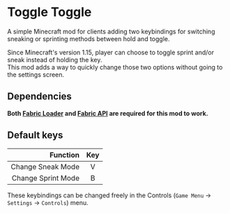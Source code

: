 # Toggle Toggle
A simple Minecraft mod for clients adding two keybindings for switching sneaking or sprinting methods between hold and toggle.

Since Minecraft's version 1.15, player can choose to toggle sprint and/or sneak instead of holding the key.  
This mod adds a way to quickly change those two options without going to the settings screen.

## Dependencies
**Both [Fabric Loader](https://fabricmc.net/use/) and [Fabric API](https://www.curseforge.com/minecraft/mc-mods/fabric-api) are required for this mod to work.**

## Default keys
| Function | Key |
|--:|:-:|
| Change Sneak Mode | V |
| Change Sprint Mode | B |

These keybindings can be changed freely in the Controls (`Game Menu` -> `Settings` -> `Controls`) menu.
